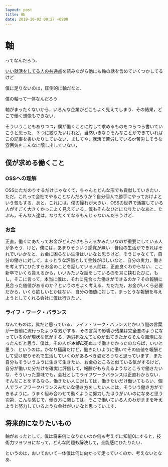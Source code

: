 ```yaml
---
layout: post
title: 軸
date: 2019-10-02 00:27 +0900
---
```

# 軸

ってなんだろう．

[いい就活をしてる人の共通点](https://note.mu/mie_roto/n/nb9e5c92d59dc)を読みながら他にも軸の話を含めていくつかしてるけど

僕に足りないのは，圧倒的に軸だなと．

僕の軸って一体なんだろう

軸がまったくないから，いろんな企業がどこもよく見えてしまう．その結果，どこで働く想像もできない．

そういうこともありつつ，僕が働くことに対して求めるものをつらつら書いていこうと思った．３つに絞りたいけれど，当然いきなりそんなことができていればこの記事を書いたりしていない．ましてや，就活で苦労しているor苦労しそうな雰囲気をこんなに醸し出していない，

## 僕が求める働くこと

### OSSへの理解

OSSにただのりするだけじゃなくて，ちゃんとどんな形でも貢献していきたい．ただ，これって会社でやることなんだろうか？自分個人で勝手にやっておけよという気もする．あと，これには，僕の憧れが大きい．OSSの世界で活躍している人がすごく大きくかっこよく見えている．僕もそんなひとになりたいなあと．たぶん，そんな人達は，なりたくてなるもんじゃないんだろうけど．

### お金

正直，働くにあたってお金がどんだけもらえるかみたいなのが重要にしている人が多そう．けど，僕には，あまりそういう感覚が無い．普段の生活ができればそれでいいかなと．お金に困らない生活はいいなと思うけど，そうじゃなくて，自分の働きに対して，まっとうな評価として金銭がほしいなと．自分の実力，働きを考えずにひたすらお金のことを話している人間は，正直良くわからない．ここ新卒でいくら貰えるから，いいみたいな話をしているのを耳に挟むたびに，もし，そこに言って，本当に僕は，それに見合った働きができるのか？その報酬に見合った価値があるのか？というのをよく考える．ただただ，お金がいくら必要だから，いくら欲しいとかはない．自分の価値に対して，まっとうな報酬を与えようとしてくれる会社に僕は行きたい．

### ライフ・ワーク・バランス

なんてものは，糞だと思っている．ライフ・ワーク・バランスとかいう謎の言葉が一昔前に流行ったような気がする．その言葉の影響か残業は完全悪のようになっているのが現状な気がする．過労死なんてものが出てきたからそんな風潮になったんだと思う．僕は，その人が***本当に***死ぬまで働きたかったのならば，いいと思う．というのは，かなり極論だけど，働きたいように働いてその価値を報酬として受け取りそれで生活していくのがあるべき姿だろうなと思っています．また自分もそういうふうに生きて生きたい．お金のところと似ている気がするけど，自分が働いた分だけを確実に評価して，報酬がもらえるようなところで働きたいな．そういった意味でも，会社としてライフワークバランスは正直わからない．そんなことをするなら，働きたい人に対しては，働きたいだけ働いてもらい．個人でライフワークバランスみたいな働き方をしたい人には，そういう働き方ができるように，うまく組み合わせて動くように努力したほうがいいのになあと思う次第．こんな感じで，働き方に関しては，そこで働いている人のわがままを叶えようと努力しているような会社がいいなと思っています．

## 将来的になりたいもの

軸があったとして，僕は将来何になりたいのか何も考えずに知能0にすると，技術力ツヨツヨになって，どんな問題も解決して，全能感にひたりたい．

というのは，おいておいて一体僕は何に向かって走っていくのか．考えないとなあ．
